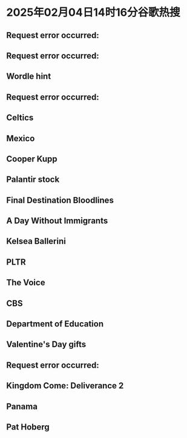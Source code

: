 # 2025年02月04日14时16分谷歌热搜

## Request error occurred:

## Request error occurred:

## Wordle hint

## Request error occurred:

## Celtics

## Mexico

## Cooper Kupp

## Palantir stock

## Final Destination Bloodlines

## A Day Without Immigrants

## Kelsea Ballerini

## PLTR

## The Voice

## CBS

## Department of Education

## Valentine's Day gifts

## Request error occurred:

## Kingdom Come: Deliverance 2

## Panama

## Pat Hoberg

